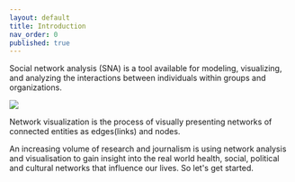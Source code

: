 ```yaml
---
layout: default
title: Introduction
nav_order: 0
published: true
---
```

Social network analysis (SNA) is a tool available for modeling, visualizing, and analyzing the interactions between individuals within groups and organizations.

![]({{site.baseurl}}//Social_Network_Analysis_Visualization.png)

Network visualization is the process of visually presenting networks of connected entities as edges(links) and nodes.

An increasing volume of research and journalism is using network analysis and visualisation to gain insight into the real world health, social, political and cultural networks that influence our lives.  So let's get started.
